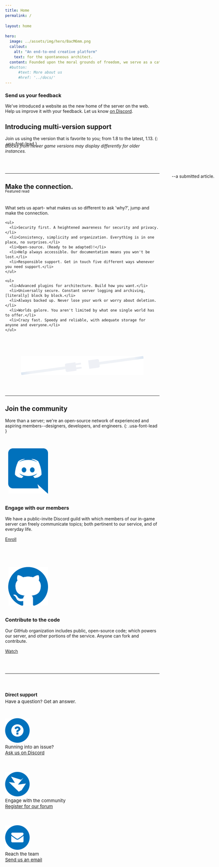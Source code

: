 ```yaml
---
title: Home
permalink: /

layout: home

hero:
  image: ../assets/img/hero/BacM6mm.png
  callout:
    alt: "An end-to-end creative platform"
    text: for the spontaneous architect.
  content: Founded upon the moral grounds of freedom, we serve as a catalyst for architecture; and allow our members to function with minimal governance.
  #button:
      #text: More about us
      #href: '../docs/'
---
```


<div class="usa-alert usa-alert-success">
    <div class="usa-alert-body">
        <h3 class="usa-alert-heading">Send us your feedback</h3>
        <p class="usa-alert-text">We've introduced a website as the new home of the server on the web. Help us improve it with your feedback. Let us know <a href="https://discord.gg/JEVVpS"> on Discord</a>.</p>
    </div>
</div>


## Introducing multi-version support

Join us using the version that is favorite to you; from 1.8 to the latest, 1.13.
{: .usa-font-lead }

<h6 style="margin-top:-1.5rem; margin-bottom: 0; text-transform: none;">Blocks from newer game versions may display differently for older instances.</h6>

<hr style="margin-top: 4rem;">

## Make the connection.
<p style="position: absolute; margin-top: -4.5rem; margin-left: 34rem; padding: 0;">--a submitted article.</p>

<span class="usa-label" style="font-size: 12px; position: absolute; margin-top: -1.4rem;">Featured read</span>

<p class="usa-font-lead" style="margin-top: 3rem;">What sets us apart- what makes us so different to ask 'why?', jump and make the connection.</p>

<div class="usa-grid-full">
  <div class="usa-width-one-third">

    <ul>
      <li>Security first. A heightened awareness for security and privacy.</li>
      <li>Consistency, simplicity and organization. Everything is in one place, no surprises.</li>
      <li>Open-source. (Ready to be adapted)!</li>
      <li>Help always accessible. Our documentation means you won't be lost.</li>
      <li>Responsible support. Get in touch five different ways whenever you need support.</li>
    </ul>

  </div>
  <div class="usa-width-one-third">

    <ul>
      <li>Advanced plugins for architecture. Build how you want.</li>
      <li>Universally secure. Constant server logging and archiving, [literally] block by block.</li>
      <li>Always backed up. Never lose your work or worry about deletion.</li>
      <li>Worlds galore. You aren't limited by what one single world has to offer.</li>
      <li>Crazy fast. Speedy and reliable, with adequate storage for anyone and everyone.</li>
    </ul>

  </div>
</div>

<center><img src="../assets/img/svg/plugs.svg" style="margin-top: 4rem;" alt="" width="400px"></center>

<hr style="margin-top: 4rem;">

## Join the community
More than a server; we're an open-source network of experienced and aspiring members--designers, developers, and engineers.
{: .usa-font-lead }

<div class="usa-grid" style="padding-top: 1.5rem !important; padding: 0;">
	<div class="usa-width-one-sixth" style="max-width: 13rem; margin-right: 3rem;">
		<img class="footer-main-img" src="../assets/img/svg/discord.svg" alt="" style="width: 130px; padding: 10px;">
	</div>
	<div class="usa-width-five-sixths footer-content">
		<h3>Engage with our members</h3>
		<p style="margin-bottom: 1rem; max-width: 65rem;">We have a public-invite Discord guild with which members of our in-game server can freely communicate topics; both pertinent to our service, and of everyday life.</p>
		<a class="usa-button usa-button" href="https://discordapp.com/invite/nuNTR3U">Enroll</a>
        </div>
</div>

<div class="usa-grid" style="padding-top: 4.5rem !important; padding: 0;">
	<div class="usa-width-one-sixth" style="max-width: 13rem; margin-right: 3rem;">
		<img class="footer-main-img" src="../assets/img/svg/github.svg" alt="" style="width: 130px; padding: 10px;">
	</div>
	<div class="usa-width-five-sixths footer-content">
		<h3>Contribute to the code</h3>
		<p style="margin-bottom: 1rem; max-width: 65rem;">Our GitHub organization includes public, open-source code; which powers our server, and other portions of the service. Anyone can fork and contribute.</p>
		<a class="usa-button usa-button" href="https://github.com/novelmc">Watch</a>
        </div>
</div>

<hr style="margin-top: 4rem;">

<div class="usa-grid-full footer-contact-links" style="font-size: 15px !important;">
	<div class="usa-width-one-fourth" style="padding-top: 1.5rem; padding-bottom: 1rem;">
		<h4 style="margin-bottom: 0.2rem;">Direct support</h4>
		<p style="margin: 0;">Have a question? Get an answer.</p>
	</div>
	<div class="usa-width-one-fourth" style="padding-top: 1.5rem; padding-bottom: 1.5rem;">
		<div class="usa-media_block">
			<img class="usa-media_block-img" src="../assets/img/icons/icon-question.svg" alt="" style="padding-top: 0.3rem;">
			<div class="usa-media_block-body">
				<p style="margin: 0; font-size: 15px;">Running into an issue?</p>
				<a href="https://discordapp.com/invite/nuNTR3U">Ask us on Discord</a>
			</div>
		</div>
	</div>
	<div class="usa-width-one-fourth" style="padding-top: 1.5rem; padding-bottom: 1.5rem;">
		<div class="usa-media_block">
			<img class="usa-media_block-img" src="../assets/img/icons/icon-message.svg" alt="" style="padding-top: 0.3rem;">
			<div class="usa-media_block-body">
				<p style="margin: 0; font-size: 15px;">Engage with the community</p>
				<a href="https://forum.novelmc.net">Register for our forum</a>
			</div>
		</div>
	</div>
	<div class="usa-width-one-fourth" style="padding-top: 1.5rem; padding-bottom: 1.5rem;">
		<div class="usa-media_block">
			<img class="usa-media_block-img" src="../assets/img/icons/icon-envelope.svg" alt="" style="padding-top: 0.3rem;">
			<div class="usa-media_block-body">
				<p style="margin: 0; font-size: 15px;">Reach the team</p>
				<a href="mailto:support@novelmc.net">Send us an email</a>
			</div>
		</div>
	</div>
</div>
